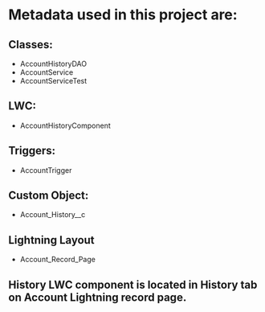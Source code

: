 # Metadata used in this project are:

## Classes:
  - AccountHistoryDAO
  - AccountService
  - AccountServiceTest

## LWC:
  - AccountHistoryComponent
  
## Triggers:
  - AccountTrigger

## Custom Object:
  - Account_History__c

## Lightning Layout
  - Account_Record_Page
  
## History LWC component is located in History tab on Account Lightning record page.
